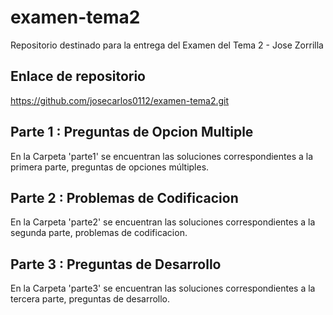 # examen-tema2
Repositorio destinado para la entrega del Examen del Tema 2 - Jose Zorrilla

## Enlace de repositorio
https://github.com/josecarlos0112/examen-tema2.git

## Parte 1 : Preguntas de Opcion Multiple
En la Carpeta 'parte1' se encuentran las soluciones correspondientes a la primera parte, preguntas de opciones múltiples.

## Parte 2 : Problemas de Codificacion
En la Carpeta 'parte2' se encuentran las soluciones correspondientes a la segunda parte, problemas de codificacion.

## Parte 3 : Preguntas de Desarrollo
En la Carpeta 'parte3' se encuentran las soluciones correspondientes a la tercera parte, preguntas de desarrollo.
